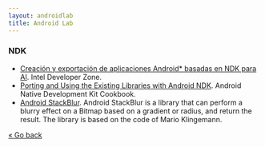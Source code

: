 ```yaml
---
layout: androidlab
title: Android Lab
---
```


### NDK

* [Creación y exportación de aplicaciones Android* basadas en NDK para AI](http://software.intel.com/es-es/android/articles/creating-and-porting-ndk-based-android-apps-for-ia). Intel Developer Zone.
* [Porting and Using the Existing Libraries with Android NDK](http://www.packtpub.com/sites/default/files/9781849691505_Chapter_08.pdf). Android Native Development Kit Cookbook.
* [Android StackBlur](https://github.com/kikoso/android-stackblur). Android StackBlur is a library that can perform a blurry effect on a Bitmap based on a gradient or radius, and return the result. The library is based on the code of Mario Klingemann.

[&laquo; Go back](./)
